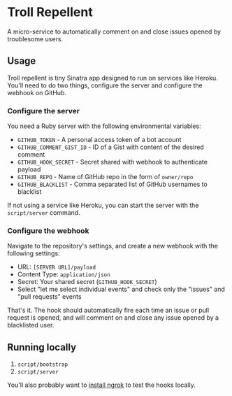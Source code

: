 # Troll Repellent
A micro-service to automatically comment on and close issues opened by troublesome users.

## Usage
Troll repellent is tiny Sinatra app designed to run on services like Heroku. You'll need to do two things, configure the server and configure the webhook on GitHub.

### Configure the server
You need a Ruby server with the following environmental variables:
- `GITHUB_TOKEN` - A personal access token of a bot account
- `GITHUB_COMMENT_GIST_ID` - ID of a Gist with content of the desired comment
- `GITHUB_HOOK_SECRET` - Secret shared with webhook to authenticate payload
- `GITHUB_REPO` - Name of GitHub repo in the form of `owner/repo`
- `GITHUB_BLACKLIST` - Comma separated list of GitHub usernames to blacklist

If not using a service like Heroku, you can start the server with the `script/server` command.

### Configure the webhook
Navigate to the repository's settings, and create a new webhook with the following settings:
- URL: `[SERVER URL]/payload`
- Content Type: `application/json`
- Secret: Your shared secret (`GITHUB_HOOK_SECRET`)
- Select "let me select individual events" and check only the "issues" and "pull requests" events

That's it. The hook should automatically fire each time an issue or pull request is opened, and will comment on and close any issue opened by a blacklisted user.

## Running locally
1. `script/bootstrap`
2. `script/server`

You'll also probably want to [install ngrok](https://developer.github.com/webhooks/configuring/#using-ngrok) to test the hooks locally.
